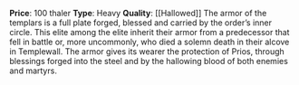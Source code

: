 **Price**: 100 thaler
**Type**: Heavy 
**Quality**: [[Hallowed]]
The armor of the templars is a full plate forged, blessed and carried by the order’s inner circle. This elite among the elite inherit their armor from a predecessor that fell in battle or, more uncommonly, who died a solemn death in their alcove in Templewall. The armor gives its wearer the protection of Prios, through blessings forged into the steel and by the hallowing blood of both enemies and martyrs.